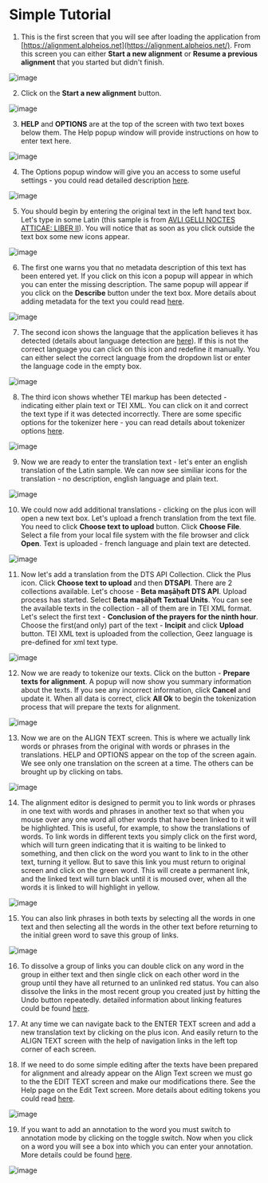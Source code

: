 # Simple Tutorial

1. This is the first screen that you will see after loading the application from [https://alignment.alpheios.net](https://alignment.alpheios.net/). From this screen you can either **Start a new alignment** or **Resume a previous alignment** that you started but didn't finish.

![image](img/initial-screen.png)

2. Click on the **Start a new alignment** button.

![image](img/screen-1.png)

3. **HELP** and **OPTIONS** are at the top of the screen with two text boxes below them. The Help popup window will provide instructions on how to enter text here.

![image](img/screen-2.png)

4. The Options popup window will give you an access to some useful settings - you could read detailed description [here](enter-text-options.md).

![image](img/screen-3.png)

5. You should begin by entering the original text in the left hand text box. Let's type in some Latin (this sample is from [AVLI GELLI NOCTES ATTICAE: LIBER II](http://www.thelatinlibrary.com/gellius/gellius2.shtml)). You will notice that as soon as you click outside the text box some new icons appear.

![image](img/screen-4.png)

6. The first one warns you that no metadata description of this text has been entered yet. If you click on this icon a popup will appear in which you can enter the missing description. The same popup will appear if you click on the **Describe** button under the text box. More details about adding metadata for the text you could read [here](metadata.md).

![image](img/screen-5.png)

7. The second icon shows the language that the application believes it has detected (details about language detection are [here](language-detection.md)). If this is not the correct language you can click on this icon and redefine it manually. You can either select the correct language from the dropdown list or enter the language code in the empty box.

![image](img/screen-6.png)

8. The third icon shows whether TEI markup has been detected - indicating either plain text or TEI XML. You can click on it and correct the text type if it was detected incorrectly. There are some specific options for the tokenizer here - you can read details about tokenizer options [here](tokenizer-options.md). 

![image](img/screen-7.png)

9. Now we are ready to enter the translation text - let's enter an english translation of the Latin sample. We can now see similiar icons for the translation - no description, english language and plain text.

![image](img/screen-8.png)

10. We could now add additional translations - clicking on the plus icon will open a new text box. Let's upload a french translation from the text file. You need to click **Choose text to upload** button. Click **Choose File**. Select a file from your local file system with the file browser and click **Open**. Text is uploaded - french language and plain text are detected.

![image](img/screen-9.png)

11. Now let's add a translation from the DTS API Collection. Click the Plus icon. Click **Choose text to upload** and then **DTSAPI**. There are 2 collections available. Let's choose - **Beta maṣāḥǝft DTS API**. Upload process has started. Select **Beta maṣāḥǝft Textual Units**. You can see the available texts in the collection - all of them are in TEI XML format. Let's select the first text - **Conclusion of the prayers for the ninth hour**. Choose the first(and only) part of the text - **Incipit** and click **Upload** button. TEI XML text is uploaded from the collection, Geez language is pre-defined for xml text type.

![image](img/screen-10.png)

12. Now we are ready to tokenize our texts. Click on the button - **Prepare texts for alignment**. A popup will now show you summary information about the texts. If you see any incorrect information, click **Cancel** and update it. When all data is correct, click **All Ok** to begin the tokenization process that will prepare the
texts for alignment.

![image](img/screen-11.png)

13. Now we are on the ALIGN TEXT screen. This is where we actually link words or phrases from the original with words or phrases in the translations. HELP and OPTIONS appear on the top of the screen again. We see only one translation on the screen at a time. The others can be brought up by clicking on tabs.

![image](img/screen-12.png)

14. The alignment editor is designed to permit you to link words or phrases in one text with words and phrases in another text so that when you mouse over any one word all other words that have been linked to it will be highlighted. This is useful, for example, to show the translations of words. To link words in different texts you simply click on the first word, which will turn green indicating that it is waiting to be linked to something, and then click on the word you want to link to in the other text, turning it yellow. But to save this link you must return to original screen and click on the green word. This will create a permanent  link, and the linked text will turn black until it is moused over, when all the words it is linked to will highlight in yellow.

![image](img/screen-13.png)

15. You can also link phrases in both texts by selecting all the words in one text and then selecting all the words in the other text before returning to the initial green word to save this group of links.

![image](img/screen-14.png)

16. To dissolve a group of links you can double click on any word in the group in either text and then single click on each other word in the group until they have all returned to an unlinked red status. You can also dissolve the links in the most recent group you created just by hitting the Undo button repeatedly. detailed information about linking features could be found [here](alignment-groups.md).

17. At any time we can navigate back to the ENTER TEXT screen and add a new translation text by clicking on the plus icon. And easily return to the ALIGN TEXT screen with the help of navigation links in the left top corner of each screen.

18. If we need to do some simple editing after the texts have been prepared for alignment and already appear on the Align Text screen we must go to the the EDIT TEXT screen and make our modifications there. See the Help page on the Edit Text screen. More details about editing tokens you could read [here](edit-tokens.md).

![image](img/screen-16.png)

19. If you want to add an annotation to the word you must switch to annotation mode by clicking on the toggle switch. Now when you click on a word you will see a box into which you can enter your annotation. More details could be found [here](annotations.md).

![image](img/screen-15.png)
